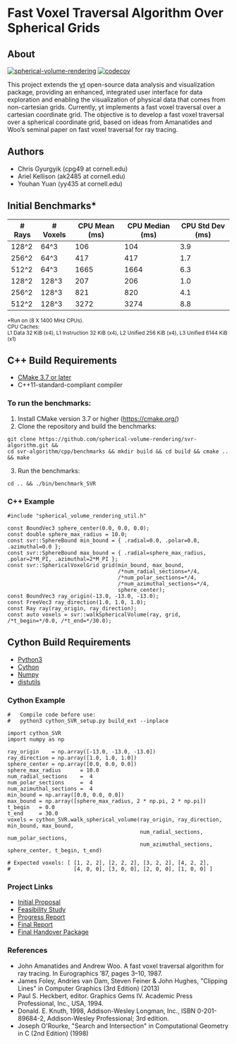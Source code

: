 # Fast Voxel Traversal Algorithm Over Spherical Grids

## About
[![spherical-volume-rendering](https://circleci.com/gh/spherical-volume-rendering/svr-algorithm.svg?style=shield)](https://app.circleci.com/pipelines/github/spherical-volume-rendering/svr-algorithm)
[![codecov](https://codecov.io/gh/spherical-volume-rendering/svr-algorithm/branch/master/graph/badge.svg)](https://codecov.io/gh/spherical-volume-rendering/svr-algorithm)

This project extends the [yt](https://yt-project.org/) open-source data analysis and visualization package, providing an enhanced, integrated user interface for data exploration and enabling the visualization of physical data that comes from non-cartesian grids. Currently, yt implements a fast voxel traversal over a cartesian coordinate grid. The objective is to develop a fast voxel traversal over a spherical coordinate grid, based on ideas from Amanatides and Woo’s seminal paper on fast voxel traversal for ray tracing.

## Authors
- Chris Gyurgyik (cpg49 at cornell.edu)
- Ariel Kellison (ak2485 at cornell.edu)
- Youhan Yuan (yy435 at cornell.edu)

## Initial Benchmarks*
| # Rays 	| # Voxels 	| CPU Mean (ms) 	| CPU Median (ms) 	| CPU Std Dev (ms) 	|
|--------	|----------	|---------------	|-----------------	|------------------	|
| 128^2  	| 64^3     	| 106            	| 104            	| 3.9             	|
| 256^2  	| 64^3     	| 417           	| 417             	| 1.7             	|
| 512^2  	| 64^3    	| 1665          	| 1664          	| 6.3            	|
| 128^2  	| 128^3    	| 207           	| 206             	| 1.0              	|
| 256^2  	| 128^3    	| 821           	| 820            	| 4.1             	|
| 512^2  	| 128^3    	| 3272          	| 3274           	| 8.8            	|

<sup> *Run on (8 X 1400 MHz CPUs). </sup>
<br />
<sup> CPU Caches:
<br /> 
L1 Data 32 KiB (x4), L1 Instruction 32 KiB (x4), L2 Unified 256 KiB (x4), L3 Unified 6144 KiB (x1)</sup>
<br />

## C++ Build Requirements
- [CMake 3.7 or later](https://cmake.org/)
- C++11-standard-compliant compiler

### To run the benchmarks: 
1. Install CMake version 3.7 or higher (https://cmake.org/)
2. Clone the repository and build the benchmarks:
```
git clone https://github.com/spherical-volume-rendering/svr-algorithm.git && 
cd svr-algorithm/cpp/benchmarks && mkdir build && cd build && cmake .. && make
```
3. Run the benchmarks:
```
cd .. && ./bin/benchmark_SVR
```

### C++ Example
```
#include "spherical_volume_rendering_util.h"

const BoundVec3 sphere_center(0.0, 0.0, 0.0);
const double sphere_max_radius = 10.0;
const svr::SphereBound min_bound = { .radial=0.0, .polar=0.0, .azimuthal=0.0 };
const svr::SphereBound max_bound = { .radial=sphere_max_radius, .polar=2*M_PI, .azimuthal=2*M_PI };
const svr::SphericalVoxelGrid grid(min_bound, max_bound, 
                                   /*num_radial_sections=*/4, 
                                   /*num_polar_sections=*/4,
                                   /*num_azimuthal_sections=*/4, 
                                   sphere_center);
const BoundVec3 ray_origin(-13.0, -13.0, -13.0);
const FreeVec3 ray_direction(1.0, 1.0, 1.0);
const Ray ray(ray_origin, ray_direction);
const auto voxels = svr::walkSphericalVolume(ray, grid, /*t_begin=*/0.0, /*t_end=*/30.0);
```

## Cython Build Requirements
- [Python3](https://www.python.org/)
- [Cython](https://cython.org/)
- [Numpy](https://numpy.org/)
- [distutils](https://docs.python.org/3/library/distutils.html)

### Cython Example
```
#   Compile code before use:
#   python3 cython_SVR_setup.py build_ext --inplace

import cython_SVR
import numpy as np

ray_origin    = np.array([-13.0, -13.0, -13.0])
ray_direction = np.array([1.0, 1.0, 1.0])
sphere_center = np.array([0.0, 0.0, 0.0])
sphere_max_radius      = 10.0
num_radial_sections    =  4
num_polar_sections     =  4
num_azimuthal_sections =  4
min_bound = np.array([0.0, 0.0, 0.0])
max_bound = np.array([sphere_max_radius, 2 * np.pi, 2 * np.pi])
t_begin   = 0.0
t_end     = 30.0
voxels = cython_SVR.walk_spherical_volume(ray_origin, ray_direction, min_bound, max_bound, 
                                          num_radial_sections, num_polar_sections, 
                                          num_azimuthal_sections, sphere_center, t_begin, t_end)

# Expected voxels: [ [1, 2, 2], [2, 2, 2], [3, 2, 2], [4, 2, 2],
#                    [4, 0, 0], [3, 0, 0], [2, 0, 0], [1, 0, 0] ]
```

### Project Links
- [Initial Proposal](https://hackmd.io/VRyhXnAFQyaCytWCdKe_1Q)
- [Feasibility Study](https://docs.google.com/document/d/1MbGmy5cSSesI0oUCWHxpiwcHEw6kqd79AV1XZW-rEZo/edit)
- [Progress Report](https://docs.google.com/document/d/1ixD7XNu39kwwXhvQooMNb79x18-GsyMPLodzvwC3X-E/edit?ts=5e5d6f45#)
- [Final Report](https://docs.google.com/document/d/1AHyUod23MtOnhCSbB4lvm5ZKAX3HhVL5KglLV-IlIlc/edit#heading=h.93f22ixpbzrf)
- [Final Handover Package](https://docs.google.com/document/d/1cNCUepAqEg_i76zvOSb8QUndCqFi2kTLEnqdrCjhu9g/edit?ts=5ebc9bdd#)

### References
- John Amanatides and Andrew Woo. A fast voxel traversal algorithm for ray tracing. In Eurographics ’87, pages 3–10, 1987.
- James Foley, Andries van Dam, Steven Feiner & John Hughes, "Clipping Lines" in Computer Graphics (3rd Edition) (2013)
- Paul S. Heckbert, editor. Graphics Gems IV.  Academic Press Professional, Inc., USA, 1994.
- Donald. E. Knuth, 1998, Addison-Wesley Longman, Inc., ISBN 0-201-89684-2, Addison-Wesley Professional; 3rd edition.
- Joseph O'Rourke, "Search and  Intersection" in Computational Geometry in C (2nd Edition) (1998)
